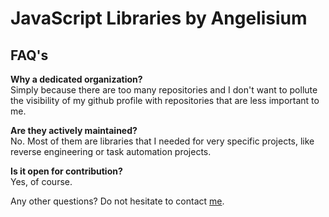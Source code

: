 # JavaScript Libraries by Angelisium


## FAQ's

**Why a dedicated organization?**   
Simply because there are too many repositories and I don't want to pollute the visibility of my github profile with repositories that are less important to me.

**Are they actively maintained?**   
No. Most of them are libraries that I needed for very specific projects, like reverse engineering or task automation projects.

**Is it open for contribution?**   
Yes, of course.

Any other questions? Do not hesitate to contact [me](https://github.com/Angelisium).
